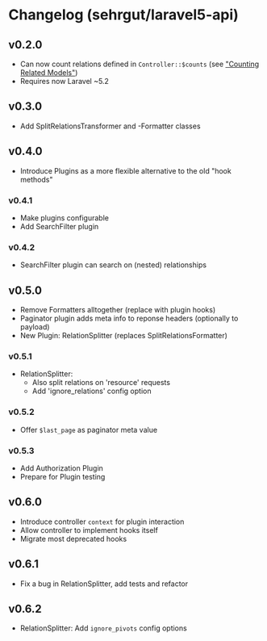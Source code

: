 # Changelog (sehrgut/laravel5-api)

## v0.2.0
- Can now count relations defined in `Controller::$counts` (see ["Counting Related Models"](https://laravel.com/docs/5.3/eloquent-relationships#counting-related-models))
- Requires now Laravel ~5.2

## v0.3.0
- Add SplitRelationsTransformer and -Formatter classes

## v0.4.0
- Introduce Plugins as a more flexible alternative to the old "hook methods"

### v0.4.1
- Make plugins configurable
- Add SearchFilter plugin

### v0.4.2
- SearchFilter plugin can search on (nested) relationships

## v0.5.0
- Remove Formatters alltogether (replace with plugin hooks)
- Paginator plugin adds meta info to reponse headers (optionally to payload)
- New Plugin: RelationSplitter (replaces SplitRelationsFormatter)

### v0.5.1
- RelationSplitter:
	- Also split relations on 'resource' requests
	- Add 'ignore_relations' config option

### v0.5.2
- Offer `$last_page` as paginator meta value

### v0.5.3
- Add Authorization Plugin
- Prepare for Plugin testing

## v0.6.0
- Introduce controller `context` for plugin interaction
- Allow controller to implement hooks itself
- Migrate most deprecated hooks

## v0.6.1
- Fix a bug in RelationSplitter, add tests and refactor

## v0.6.2
- RelationSplitter: Add `ignore_pivots` config options
